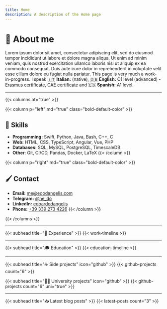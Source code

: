 ```yaml
---
title: Home
description: A description of the Home page
---
```


# 👋 About me
Lorem ipsum dolor sit amet, consectetur adipiscing elit, sed do eiusmod tempor incididunt ut labore et dolore magna aliqua. Ut enim ad minim veniam, quis nostrud exercitation ullamco laboris nisi ut aliquip ex ea commodo consequat. Duis aute irure dolor in reprehenderit in voluptate velit esse cillum dolore eu fugiat nulla pariatur. This page is very much a work-in-progress. I speak 🇮🇹 **Italian:** (native), 🇬🇧 **English:** C1 level (advanced) - [Erasmus certificate](aaa), [CAE certificate](aaa) and 🇪🇸 **Spanish:** A1 level.

---

{{< columns at="true" >}}

{{< column p="left" md="true" class="bold-default-color" >}}
## 🤖 Skills
- **Programming:** Swift, Python, Java, Bash, C++, C
- **Web:** HTML, CSS, TypeScript, Angular, Vue, PHP
- **Databases:** SQL, MySQL, PostgreSQL, TimescaleDB
- **Other**: Git, CI/CD, Pandas, Docker, LaTeX
{{< /column >}}

{{< column p="right" md="true" class="bold-default-color" >}}
## 🖌 Contact
- **Email:** [me@edodangelis.com](mailto:me@edodangelis.com)
- **Telegram:** [@ne_do](https://t.me/ne_do)
- **LinkedIn:** [edoardodangelis](https://linkedin.com/in/edoardodangelis/)
- **Phone:** [+39 339 273 4226](tel:+393392734226)
{{< /column >}}

{{< /columns >}}

---

{{< subhead title="💼 Experience" >}}
{{< work-timeline >}}

---

{{< subhead title="🎓 Education" >}}
{{< education-timeline >}}

---

{{< subhead title="☕️ Side projects" icon="github" >}}
{{< github-projects count="6" >}}

{{< subhead title="👨‍🎓 University projects" icon="github" >}}
{{< github-projects count="6" uni="true" >}}

---

{{< subhead title="📥 Latest blog posts" >}}
{{< latest-posts count="3" >}}



